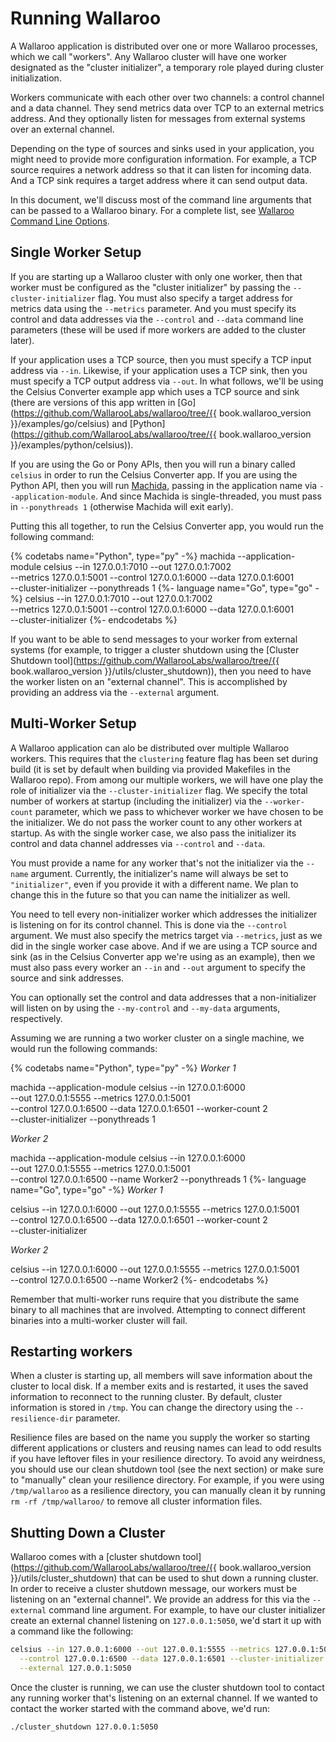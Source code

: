 # Running Wallaroo

A Wallaroo application is distributed over one or more Wallaroo processes, which we call "workers". Any Wallaroo cluster will have one worker designated as the "cluster initializer", a temporary role played during cluster initialization. 

Workers communicate with each other over two channels: a control channel and a data channel. They send metrics data over TCP to an external metrics address. And they optionally listen for messages from external systems over an external channel.  

Depending on the type of sources and sinks used in your application, you might need to provide more configuration information.  For example, a TCP source requires a network address so that it can listen for incoming data.  And a TCP sink requires a target address where it can send output data.

In this document, we'll discuss most of the command line arguments that can be passed to a Wallaroo binary.  For a complete list, see [Wallaroo Command Line Options](/book/running-wallaroo/wallaroo-command-line-options.md).

## Single Worker Setup

If you are starting up a Wallaroo cluster with only one worker, then that worker must be configured as the "cluster initializer" by passing the `--cluster-initializer` flag. You must also specify a target address for metrics data using the `--metrics` parameter. And you must specify its control and data addresses via the `--control` and `--data` command line parameters (these will be used if more workers are added to the cluster later). 

If your application uses a TCP source, then you must specify a TCP input address via `--in`. Likewise, if your application uses a TCP sink, then you must specify a TCP output address via `--out`. In what follows, we'll be using the Celsius Converter example app which uses a TCP source and sink (there are versions of this app written in [Go](https://github.com/WallarooLabs/wallaroo/tree/{{ book.wallaroo_version }}/examples/go/celsius) and [Python](https://github.com/WallarooLabs/wallaroo/tree/{{ book.wallaroo_version }}/examples/python/celsius)).

If you are using the Go or Pony APIs, then you will run a binary called `celsius` in order to run the Celsius Converter app. If you are using the Python API, then you will run [Machida](book/python/intro.md), passing in the application name via `--application-module`. And since Machida is single-threaded, you must pass in `--ponythreads 1` (otherwise Machida will exit early).

Putting this all together, to run the Celsius Converter app, you would run the following command:

{% codetabs name="Python", type="py" -%}
machida --application-module celsius --in 127.0.0.1:7010 --out 127.0.0.1:7002 \
  --metrics 127.0.0.1:5001 --control 127.0.0.1:6000 --data 127.0.0.1:6001 \
  --cluster-initializer --ponythreads 1
{%- language name="Go", type="go" -%}
celsius --in 127.0.0.1:7010 --out 127.0.0.1:7002 \
  --metrics 127.0.0.1:5001 --control 127.0.0.1:6000 --data 127.0.0.1:6001 \
  --cluster-initializer
{%- endcodetabs %}

If you want to be able to send messages to your worker from external systems (for example, to trigger a cluster shutdown using the [Cluster Shutdown tool](https://github.com/WallarooLabs/wallaroo/tree/{{ book.wallaroo_version }}/utils/cluster_shutdown)), then you need to have the worker listen on an "external channel". This is accomplished by providing an address via the `--external` argument.

## Multi-Worker Setup

A Wallaroo application can alo be distributed over multiple Wallaroo workers. This requires that the `clustering` feature flag has been set during build (it is set by default when building via provided Makefiles in the Wallaroo repo). From among our multiple workers, we will have one play the role of initializer via the `--cluster-initializer` flag. We specify the total number of workers at startup (including the initializer) via the `--worker-count` parameter, which we pass to whichever worker we have chosen to be the initializer. We do not pass the worker count to any other workers at startup. As with the single worker case, we also pass the initializer its control and data channel addresses via `--control` and `--data`.

You must provide a name for any worker that's not the initializer via the `--name` argument. Currently, the initializer's name will always be set to `"initializer"`, even if you provide it with a different name. We plan to change this in the future so that you can name the initializer as well.

You need to tell every non-initializer worker which addresses the initializer is listening on for its control channel. This is done via the `--control` argument. We must also specify the metrics target via `--metrics`, just as we did in the single worker case above. And if we are using a TCP source and sink (as in the Celsius Converter app we're using as an example), then we must also pass every worker an `--in` and `--out` argument to specify the source and sink addresses.

You can optionally set the control and data addresses that a non-initializer will listen on by using the `--my-control` and `--my-data` arguments, respectively.

Assuming we are running a two worker cluster on a single machine, we would run the following commands:

{% codetabs name="Python", type="py" -%}
*Worker 1*

machida --application-module celsius --in 127.0.0.1:6000 \
  --out 127.0.0.1:5555 --metrics 127.0.0.1:5001 \
  --control 127.0.0.1:6500 --data 127.0.0.1:6501 --worker-count 2 \
  --cluster-initializer --ponythreads 1

*Worker 2*

machida --application-module celsius --in 127.0.0.1:6000 \
  --out 127.0.0.1:5555 --metrics 127.0.0.1:5001 \
  --control 127.0.0.1:6500 --name Worker2 --ponythreads 1
{%- language name="Go", type="go" -%}
*Worker 1*

celsius --in 127.0.0.1:6000 --out 127.0.0.1:5555 --metrics 127.0.0.1:5001 \
  --control 127.0.0.1:6500 --data 127.0.0.1:6501 --worker-count 2 \
  --cluster-initializer

*Worker 2*

celsius --in 127.0.0.1:6000 --out 127.0.0.1:5555 --metrics 127.0.0.1:5001 \
  --control 127.0.0.1:6500 --name Worker2
{%- endcodetabs %}

Remember that multi-worker runs require that you distribute the same binary to all machines that are involved. Attempting to connect different binaries into a multi-worker cluster will fail.

## Restarting workers

When a cluster is starting up, all members will save information about the cluster to local disk. If a member exits and is restarted, it uses the saved information to reconnect to the running cluster. By default, cluster information is stored in `/tmp`. You can change the directory using the `--resilience-dir` parameter.

Resilience files are based on the name you supply the worker so starting different applications or clusters and reusing names can lead to odd results if you have leftover files in your resilience directory. To avoid any weirdness, you should use our clean shutdown tool (see the next section) or make sure to "manually" clean your resilience directory. For example, if you were using `/tmp/wallaroo` as a resilience directory, you can manually clean it by running `rm -rf /tmp/wallaroo/` to remove all cluster information files.

## Shutting Down a Cluster

Wallaroo comes with a [cluster shutdown tool](https://github.com/WallarooLabs/wallaroo/tree/{{ book.wallaroo_version }}/utils/cluster_shutdown) that can be used to shut down a running cluster. In order to receive a cluster shutdown message, our workers must be listening on an "external channel". We provide an address for this via the `--external` command line argument. For example, to have our cluster initializer create an external channel listening on `127.0.0.1:5050`, we'd start it up with a command like the following:

```bash
celsius --in 127.0.0.1:6000 --out 127.0.0.1:5555 --metrics 127.0.0.1:5001 \
  --control 127.0.0.1:6500 --data 127.0.0.1:6501 --cluster-initializer \
  --external 127.0.0.1:5050
```

Once the cluster is running, we can use the cluster shutdown tool to contact any running worker that's listening on an external channel. If we wanted to contact the worker started with the command above, we'd run:

```
./cluster_shutdown 127.0.0.1:5050
```
